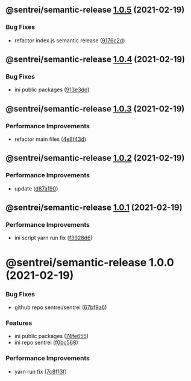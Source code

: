 ## @sentrei/semantic-release [1.0.5](https://github.com/sentrei/sentrei/compare/@sentrei/semantic-release@1.0.4...@sentrei/semantic-release@1.0.5) (2021-02-19)


### Bug Fixes

* refactor index.js semantic release ([9176c2d](https://github.com/sentrei/sentrei/commit/9176c2dc76c1d23b552ddfa6cfb47efe2fecea35))

## @sentrei/semantic-release [1.0.4](https://github.com/sentrei/sentrei/compare/@sentrei/semantic-release@1.0.3...@sentrei/semantic-release@1.0.4) (2021-02-19)

### Bug Fixes

- ini public packages ([913e3dd](https://github.com/sentrei/sentrei/commit/913e3dd2432e8d3ed6b4cd019300c313620505b3))

## @sentrei/semantic-release [1.0.3](https://github.com/sentrei/sentrei/compare/@sentrei/semantic-release@1.0.2...@sentrei/semantic-release@1.0.3) (2021-02-19)

### Performance Improvements

- refactor main files ([4e8f43d](https://github.com/sentrei/sentrei/commit/4e8f43dbef81b79ce52b0813a4f247023982aa85))

## @sentrei/semantic-release [1.0.2](https://github.com/sentrei/sentrei/compare/@sentrei/semantic-release@1.0.1...@sentrei/semantic-release@1.0.2) (2021-02-19)

### Performance Improvements

- update ([d87a190](https://github.com/sentrei/sentrei/commit/d87a19007098910ecd31f800de17ce2698b03ebd))

## @sentrei/semantic-release [1.0.1](https://github.com/sentrei/sentrei/compare/@sentrei/semantic-release@1.0.0...@sentrei/semantic-release@1.0.1) (2021-02-19)

### Performance Improvements

- ini script yarn run fix ([f3928d6](https://github.com/sentrei/sentrei/commit/f3928d6d1ee482697bd06e1d9ab17a47358274f5))

# @sentrei/semantic-release 1.0.0 (2021-02-19)

### Bug Fixes

- github repo sentrei/sentrei ([67bf9a6](https://github.com/sentrei/sentrei/commit/67bf9a6e7c9a938567f1983426b631561e7286d1))

### Features

- ini public packages ([74fe655](https://github.com/sentrei/sentrei/commit/74fe655b534c1aa0f27463d701301fad60ebf350))
- ini repo sentrei ([f0bc568](https://github.com/sentrei/sentrei/commit/f0bc5681e00604407a2c87890bbd48921e6a2ac4))

### Performance Improvements

- yarn run fix ([7c8f13f](https://github.com/sentrei/sentrei/commit/7c8f13f5c39f7a6b62d82361778e051437024dee))
